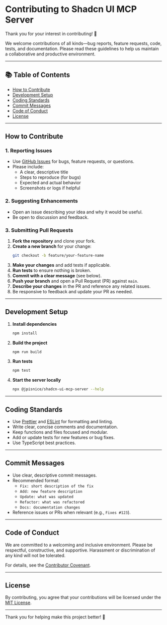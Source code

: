 # Contributing to Shadcn UI MCP Server

Thank you for your interest in contributing! 🎉

We welcome contributions of all kinds—bug reports, feature requests, code, tests, and documentation. Please read these
guidelines to help us maintain a collaborative and productive environment.

---

## 📚 Table of Contents

- [How to Contribute](#how-to-contribute)
- [Development Setup](#development-setup)
- [Coding Standards](#coding-standards)
- [Commit Messages](#commit-messages)
- [Code of Conduct](#code-of-conduct)
- [License](#license)

---

## How to Contribute

### 1. Reporting Issues

- Use [GitHub Issues](https://github.com/AnoRebel/shadcn-ui-mcp-server/issues) for bugs, feature requests, or questions.
- Please include:
  - A clear, descriptive title
  - Steps to reproduce (for bugs)
  - Expected and actual behavior
  - Screenshots or logs if helpful

### 2. Suggesting Enhancements

- Open an issue describing your idea and why it would be useful.
- Be open to discussion and feedback.

### 3. Submitting Pull Requests

1. **Fork the repository** and clone your fork.
2. **Create a new branch** for your change:
   ```bash
   git checkout -b feature/your-feature-name
   ```
3. **Make your changes** and add tests if applicable.
4. **Run tests** to ensure nothing is broken.
5. **Commit with a clear message** (see below).
6. **Push your branch** and open a Pull Request (PR) against `main`.
7. **Describe your changes** in the PR and reference any related issues.
8. Be responsive to feedback and update your PR as needed.

---

## Development Setup

1. **Install dependencies**
   ```bash
   npm install
   ```
2. **Build the project**
   ```bash
   npm run build
   ```
3. **Run tests**
   ```bash
   npm test
   ```
4. **Start the server locally**
   ```bash
   npx @jpisnice/shadcn-ui-mcp-server --help
   ```

---

## Coding Standards

- Use [Prettier](https://prettier.io/) and [ESLint](https://eslint.org/) for formatting and linting.
- Write clear, concise comments and documentation.
- Keep functions and files focused and modular.
- Add or update tests for new features or bug fixes.
- Use TypeScript best practices.

---

## Commit Messages

- Use clear, descriptive commit messages.
- Recommended format:
  - `Fix: short description of the fix`
  - `Add: new feature description`
  - `Update: what was updated`
  - `Refactor: what was refactored`
  - `Docs: documentation changes`
- Reference issues or PRs when relevant (e.g., `Fixes #123`).

---

## Code of Conduct

We are committed to a welcoming and inclusive environment. Please be respectful, constructive, and supportive.
Harassment or discrimination of any kind will not be tolerated.

For details, see the [Contributor Covenant](https://www.contributor-covenant.org/version/2/1/code_of_conduct/).

---

## License

By contributing, you agree that your contributions will be licensed under the [MIT License](LICENSE).

---

Thank you for helping make this project better! 🙏
